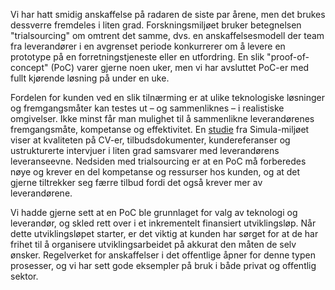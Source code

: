 Vi har hatt smidig anskaffelse på radaren de siste par årene, men det brukes dessverre fremdeles i liten grad. Forskningsmiljøet bruker betegnelsen "trialsourcing" om omtrent det samme, dvs. en anskaffelsesmodell der team fra leverandører i en avgrenset periode konkurrerer om å levere en prototype på en forretningstjeneste eller en utfordring. En slik "proof-of-concept" (PoC) varer gjerne noen uker, men vi har avsluttet PoC-er med fullt kjørende løsning på under en uke.

Fordelen for kunden ved en slik tilnærming er at ulike teknologiske løsninger og fremgangsmåter kan testes ut – og sammenliknes – i realistiske omgivelser. Ikke minst får man mulighet til å sammenlikne leverandørenes fremgangsmåte, kompetanse og effektivitet. En [studie](https://www.simula.no/publications/better-selection-software-providers-through-trialsourcing) fra Simula-miljøet viser at kvaliteten på CV-er, tilbudsdokumenter, kundereferanser og ustrukturerte intervjuer i liten grad samsvarer med leverandørens leveranseevne. Nedsiden med trialsourcing er at en PoC må forberedes nøye og krever en del kompetanse og ressurser hos kunden, og at det gjerne tiltrekker seg færre tilbud fordi det også krever mer av leverandørene.

Vi hadde gjerne sett at en PoC ble grunnlaget for valg av teknologi og leverandør, og skled rett over i et inkrementelt finansiert utviklingsløp. Når dette utviklingsløpet starter, er det viktig at kunden har sørget for at de har frihet til å organisere utviklingsarbeidet på akkurat den måten de selv ønsker. Regelverket for anskaffelser i det offentlige åpner for denne typen prosesser, og vi har sett gode eksempler på bruk i både privat og offentlig sektor.